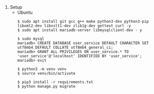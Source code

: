 1. Setup
    - Ubuntu
        ```
        $ sudo apt install git gcc g++ make python3-dev python3-pip libxml2-dev libxslt1-dev zlib1g-dev gettext curl -y
        $ sudo apt install mariadb-server libmysqlclient-dev - y
        ```
        ```
        $ sudo mysql
        mariadb> CREATE DATABASE user_service DEFAULT CHARACTER SET utf8mb4 DEFAULT COLLATE utf8mb4_general_ci;
        mariadb> GRANT ALL PRIVILEGES ON user_service.* TO 'user_service'@'localhost' IDENTIFIED BY 'user_service';
        mariadb> exit
        ```
        ```
        $ python3 -m venv venv
        $ source venv/bin/activate
        ```
        ```
        $ pip3 install -r requirements.txt
        $ python manage.py migrate
        ```
